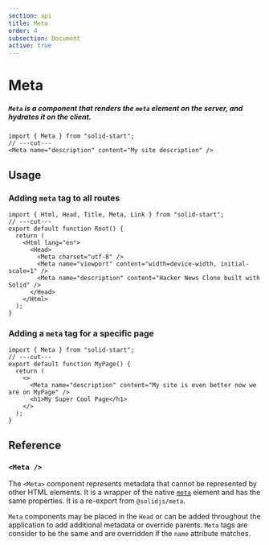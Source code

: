 ```yaml
---
section: api
title: Meta
order: 4
subsection: Document
active: true
---
```


# Meta

##### `Meta` is a component that renders the `meta` element on the server, and hydrates it on the client.

<div class="text-lg>

```tsx twoslash
import { Meta } from "solid-start";
// ---cut---
<Meta name="description" content="My site description" />
```

</div>

<table-of-contents></table-of-contents>

## Usage

### Adding `meta` tag to all routes

```tsx twoslash {5-7}
import { Html, Head, Title, Meta, Link } from "solid-start";
// ---cut---
export default function Root() {
  return (
    <Html lang="en">
      <Head>
        <Meta charset="utf-8" />
        <Meta name="viewport" content="width=device-width, initial-scale=1" />
        <Meta name="description" content="Hacker News Clone built with Solid" />
      </Head>
    </Html>
  );
}
```

### Adding a `meta` tag for a specific page

```tsx twoslash {4}
import { Meta } from "solid-start";
// ---cut---
export default function MyPage() {
  return (
    <>
      <Meta name="description" content="My site is even better now we are on MyPage" />
      <h1>My Super Cool Page</h1>
    </>
  );
}
```

## Reference

### `<Meta />`

The `<Meta>` component represents metadata that cannot be represented by other HTML elements. It is a wrapper of the native [`meta`][nativemeta] element and has the same properties. It is a re-export from `@solidjs/meta`.

`Meta` components may be placed in the `Head` or can be added throughout the application to add additional metadata or override parents. `Meta` tags are consider to be the same and are overridden if the `name` attribute matches.

[nativemeta]: https://developer.mozilla.org/en-US/docs/Web/HTML/Element/meta
